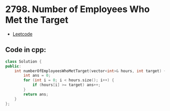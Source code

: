 # 2798. Number of Employees Who Met the Target
- [Leetcode](https://leetcode.com/problems/number-of-employees-who-met-the-target/description/)
## Code in cpp:
```cpp
class Solution {
public:
    int numberOfEmployeesWhoMetTarget(vector<int>& hours, int target) {
        int ans = 0;
        for (int i = 0; i < hours.size(); i++) {
            if (hours[i] >= target) ans++;
        }
        return ans;
    }
};
```
